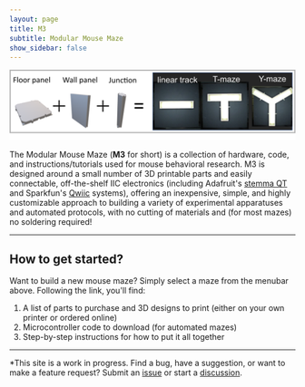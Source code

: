 ```yaml
---
layout: page
title: M3
subtitle: Modular Mouse Maze
show_sidebar: false
---
```



![3 base parts (floor panel, wall panel, and junction) create a variety of maze configurations](https://github.com/misaacson01/M3/blob/gh-pages/img/M3intro.png)

The Modular Mouse Maze (**M3** for short) is a collection of hardware, code, and instructions/tutorials used for mouse behavioral research. M3 is designed around a small number of 3D printable parts and easily connectable, off-the-shelf IIC electronics (including Adafruit's [stemma QT](https://learn.adafruit.com/introducing-adafruit-stemma-qt/what-is-stemma-qt) and Sparkfun's [Qwiic](https://www.sparkfun.com/qwiic) systems), offering an inexpensive, simple, and highly customizable approach to building a variety of experimental apparatuses and automated protocols, with no cutting of materials and (for most mazes) no soldering required!

---

## How to get started?
Want to build a new mouse maze? Simply select a maze from the menubar above. Following the link, you'll find:
1. A list of parts to purchase and 3D designs to print (either on your own printer or ordered online)
2. Microcontroller code to download (for automated mazes)
3. Step-by-step instructions for how to put it all together

---
*This site is a work in progress. Find a bug, have a suggestion, or want to make a feature request? Submit an [issue](https://github.com/misaacson01/M3/issues) or start a [discussion](https://github.com/misaacson01/M3/discussions).

